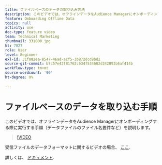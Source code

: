 ```yaml
---
title: ファイルベースのデータの取り込み方法
description: このビデオでは、オフラインデータをAudience Managerにオンボーディングする際に実行する手順（データファイルのファイル名要件など）を説明します。
feature: Onboarding Offline Data
topics: null
activity: use
doc-type: feature video
team: Technical Marketing
thumbnail: 331008.jpg
kt: 7027
role: User
level: Beginner
exl-id: 31f882ea-8547-46ad-acf5-3b872dcd9bd2
source-git-commit: b7c57e42f81762c634f534602d242092b6af414b
workflow-type: tm+mt
source-wordcount: '90'
ht-degree: 0%

---
```


# ファイルベースのデータを取り込む手順

このビデオでは、オフラインデータをAudience Managerにオンボーディングする際に実行する手順（データファイルのファイル名要件など）を説明します。

>[!VIDEO](https://video.tv.adobe.com/v/331008/?quality=12&learn=on)

受信ファイルのデータフォーマットに関するビデオの場合、 [ここ](formatting-and-ingesting-file-based-data.md).

詳しくは、 [ドキュメント](https://experienceleague.adobe.com/docs/audience-manager/user-guide/implementation-integration-guides/sending-audience-data/batch-data-transfer-process/inbound-s3-filenames.html).
